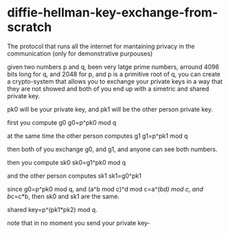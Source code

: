 # diffie-hellman-key-exchange-from-scratch
The protocol that runs all the internet for mantaining privacy in the communication (only for demonstrative purpouses)

given two numbers p and q, been very latge prime numbers, arround 4096 bits long for q, and 2048 for p, and p is a primitive root of q, you can create
a crypto-system that allows you to exchange your private keys in a way that they are not showed and both of you end up with a simetric and shared private
key.

pk0 will be your private key, and pk1 will be the other person private key.

first you compute g0
g0=p^pk0 mod q

at the same time the other person computes g1
g1=p^pk1 mod q

then both of you exchange g0, and g1, and anyone can see both numbers.

then you compute sk0
sk0=g1^pk0 mod q

and the other person computes sk1
sk1=g0^pk1

since g0=p^pk0 mod q, and (a^b mod c)^d mod c=a^(b*d) mod c, and b*c=c*b, then sk0 and sk1 are the same.

shared key=p^(pk1*pk2) mod q.

note that in no moment you send your private key-
